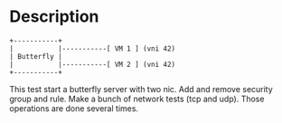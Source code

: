 # Description

```
+-----------+
|           |-----------[ VM 1 ] (vni 42)
| Butterfly |
|           |-----------[ VM 2 ] (vni 42)
+-----------+

```

This test start a butterfly server with two nic.
Add and remove security group and rule.
Make a bunch of network tests (tcp and udp).
Those operations are done several times.

